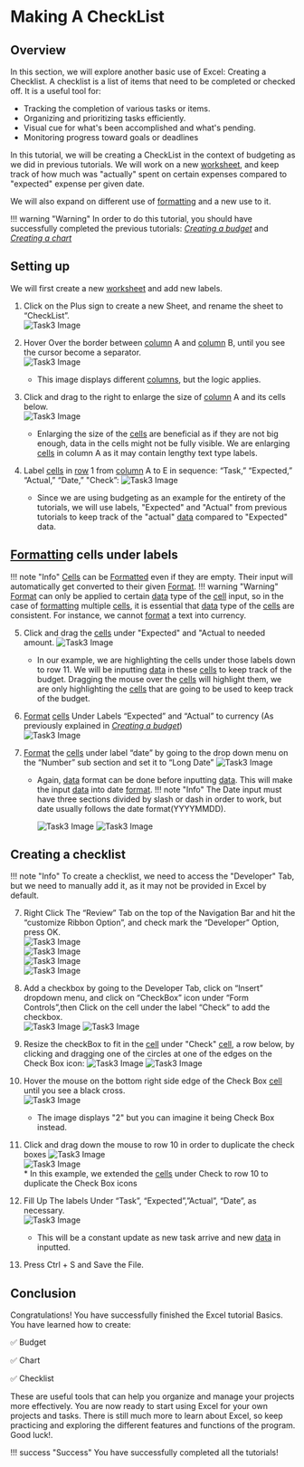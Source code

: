 # Making A CheckList

## Overview

In this section, we will explore another basic use of Excel: Creating a Checklist. A checklist is a list of items that need to be completed or checked off. It is a useful tool for:

* Tracking the completion of various tasks or items.
* Organizing and prioritizing tasks efficiently.
* Visual cue for what's been accomplished and what's pending.
* Monitoring progress toward goals or deadlines


In this tutorial, we will be creating a CheckList in the context of budgeting as we did in previous tutorials. We will work on a new [worksheet](Glossary.md), and keep track of how much was "actually" spent on certain expenses compared to "expected" expense per given date.

We will also expand on different use of [formatting](Glossary.md) and a new use to it.

!!! warning "Warning"
    <i class="fas fa-exclamation-triangle"></i> In order to do this tutorial, you should have successfully completed the previous tutorials: [_Creating a budget_](Task1.md) and [_Creating a chart_](Task2.md)

## Setting up 
We will first create a new [worksheet](Glossary.md) and add new labels.

1. Click on the Plus sign to create a new Sheet, and rename the sheet to “CheckList”.  
![Task3 Image](Assets/Task3/Task3_1.png)  

2. Hover Over the border between [column](Glossary.md) A and [column](Glossary.md) B, until you see the cursor become a separator.  
![Task3 Image](Assets/Task3/Task3_1Help.png) 
    * This image displays different [columns](Glossary.md), but the logic applies.


3.  Click and drag to the right to enlarge the size of [column](Glossary.md) A and its cells below.  
![Task3 Image](Assets/Task3/Task3_2.png)    
    * Enlarging the size of the [cells](Glossary.md) are beneficial as if they are not big enough, data in the cells might not be fully visible. We are enlarging [cells](Glossary.md) in column A as it may contain lengthy text type labels.


4.  Label [cells](Glossary.md) in [row](Glossary.md) 1 from [column](Glossary.md) A  to E in sequence: “Task,” “Expected,” “Actual,” “Date,” "Check”:
![Task3 Image](Assets/Task3/Task3_3.png)  
    * Since we are using budgeting as an example for the entirety of the tutorials, we will use labels, "Expected" and "Actual" from previous tutorials to keep track of the "actual" [data](Glossary.md) compared to "Expected" data. 

## [Formatting](Glossary.md) cells under labels

!!! note "Info"
    <i class="fas fa-info-circle"></i> [Cells](Glossary.md) can be [Formatted](Glossary.md) even if they are empty. Their input will automatically get converted to their given [Format](Glossary.md).
!!! warning "Warning"
    <i class="fas fa-exclamation-triangle"></i> [Format](Glossary.md) can only be applied to certain [data](Glossary.md) type of the [cell](Glossary.md) input, so in the case of [formatting](Glossary.md) multiple [cells](Glossary.md), it is essential that [data](Glossary.md) type of the [cells](Glossary.md) are consistent. 
    For instance, we cannot [format](Glossary.md) a text into currency.


5. Click and drag the [cells](Glossary.md) under "Expected" and "Actual to needed amount.
![Task3 Image](Assets/Task3/Task3_4A.png)
    * In our example, we are highlighting the cells under those labels down to row 11. We will be inputting [data](Glossary.md) in these [cells](Glossary.md) to keep track of the budget. Dragging the mouse over the [cells](Glossary.md) will highlight them, we are only highlighting the [cells](Glossary.md) that are going to be used to keep track of the budget.

5.  [Format](Glossary.md) [cells](Glossary.md) Under Labels “Expected” and “Actual” to currency (As previously explained in [_Creating a budget_](Task1.md))  
![Task3 Image](Assets/Task3/Task3_4.png) 


6.  [Format](Glossary.md) the [cells](Glossary.md) under label “date” by going to the drop down menu on the “Number” sub section and set it to “Long Date” 
![Task3 Image](Assets/Task3/Task3_5.png)  
    * Again, [data](Glossary.md) format can be done before inputting [data](Glossary.md). This will make the input [data](Glossary.md) into date [format](Glossary.md).
    !!! note "Info"
        <i class="fas fa-info-circle"></i>      The Date input must have three sections divided by slash or dash in order to work, but date usually follows the date format(YYYYMMDD). 

        ![Task3 Image](Assets/Task3/Task3_5B.png)
        ![Task3 Image](Assets/Task3/Task3_5C.png)

## Creating a checklist
!!! note "Info"
    <i class="fas fa-info-circle"></i> To create a checklist, we need to access the "Developer" Tab, but we need to manually add it, as it may not be provided in Excel by default.


7.  Right Click The “Review” Tab on the top of the Navigation Bar and hit the “customize Ribbon Option”, and check mark the “Developer” Option, press OK.    
![Task3 Image](Assets/Task3/Task3_6.png)  
![Task3 Image](Assets/Task3/Task3_6B.png)  
![Task3 Image](Assets/Task3/Task3_6C.png)  
![Task3 Image](Assets/Task3/Task3_6D.png)   

7.  Add a checkbox by going to the Developer Tab, click on “Insert” dropdown menu, and  click on “CheckBox” icon under “Form Controls”,then Click on the cell under the label “Check” to add the checkbox.  
![Task3 Image](Assets/Task3/Task3_7.png)
![Task3 Image](Assets/Task3/Task3_7B.png)

7. Resize the checkBox to fit in the [cell](Glossary.md) under "Check" [cell](Glossary.md), a row below, by clicking and dragging one of the circles at one of the edges on the Check Box icon:
    ![Task3 Image](Assets/Task3/Task3_8.png) 
    ![Task3 Image](Assets/Task3/Task3_8B.png)  

8.  Hover the mouse on the bottom right side edge of the Check Box [cell](Glossary.md) until you see a black cross.   
![Task3 Image](Assets/Task3/Task3_9Help.jpg)   
    * The image displays "2" but you can imagine it being Check Box instead.


9.   Click and drag down the mouse to row 10 in order to duplicate the check boxes 
![Task3 Image](Assets/Task3/Task3_9.png)  
![Task3 Image](Assets/Task3/Task3_9B.png)   
    * In this example, we extended the [cells](Glossary.md) under Check to row 10 to duplicate the Check Box icons  

10. Fill Up The labels Under “Task”, “Expected”,”Actual”, “Date”, as necessary.  
![Task3 Image](Assets/Task3/Task3_10.png)  
    * This will be a constant update as new task arrive and new [data](Glossary.md) in inputted.  

11. Press Ctrl + S and Save the File.


## Conclusion

Congratulations! You have successfully finished the Excel tutorial Basics. You have learned how to create:

 :white_check_mark: Budget

 :white_check_mark: Chart

 :white_check_mark: Checklist


These are useful tools that can help you organize and manage your projects more effectively. You are now ready to start using Excel for your own projects and tasks. There is still much more to learn about Excel, so keep practicing and exploring the different features and functions of the program. Good luck!.  



!!! success "Success"
    You have successfully completed all the tutorials!
    
